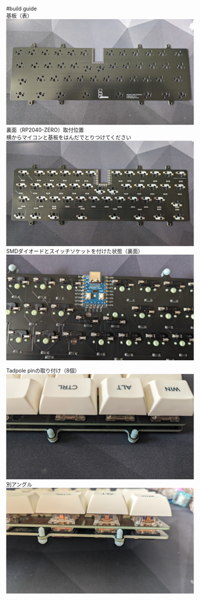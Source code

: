 #build guide  
基板（表）
![1](./img/build1.jpg)  
裏面（RP2040-ZERO）取付位置  
横からマイコンと基板をはんだでとりつけてください  
![2](./img/build2.jpg)  
SMDダイオードとスイッチソケットを付けた状態（裏面）  
![5](./img/build5.jpg)  

Tadpole pinの取り付け（8個）  
![3](./img/build3.jpg)  
別アングル
![4](./img/build4.jpg)  

